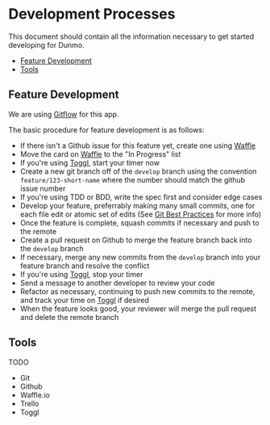 # Development Processes

This document should contain all the information necessary to get started developing for Dunmo.

- [Feature Development](#feature-development)
- [Tools](#tools)

## Feature Development

We are using [Gitflow](https://www.atlassian.com/git/tutorials/comparing-workflows/gitflow-workflow) for this app.

The basic procedure for feature development is as follows:

- If there isn't a Github issue for this feature yet, create one using [Waffle](https://waffle.io/Dunmo/Dunmo)
- Move the card on [Waffle](https://waffle.io/Dunmo/Dunmo) to the "In Progress" list
- If you're using [Toggl](https://toggl.com), start your timer now
- Create a new git branch off of the `develop` branch using the convention `feature/123-short-name` where the number should match the github issue number
- If you're using TDD or BDD, write the spec first and consider edge cases
- Develop your feature, preferrably making many small commits, one for each file edit or atomic set of edits (See [Git Best Practices]() for more info)
- Once the feature is complete, squash commits if necessary and push to the remote
- Create a pull request on Github to merge the feature branch back into the `develop` branch
- If necessary, merge any new commits from the `develop` branch into your feature branch and resolve the conflict
- If you're using [Toggl](https://toggl.com), stop your timer
- Send a message to another developer to review your code
- Refactor as necessary, continuing to push new commits to the remote, and track your time on [Toggl](https://toggl.com) if desired
- When the feature looks good, your reviewer will merge the pull request and delete the remote branch

## Tools

TODO

- Git
- Github
- Waffle.io
- Trello
- Toggl
